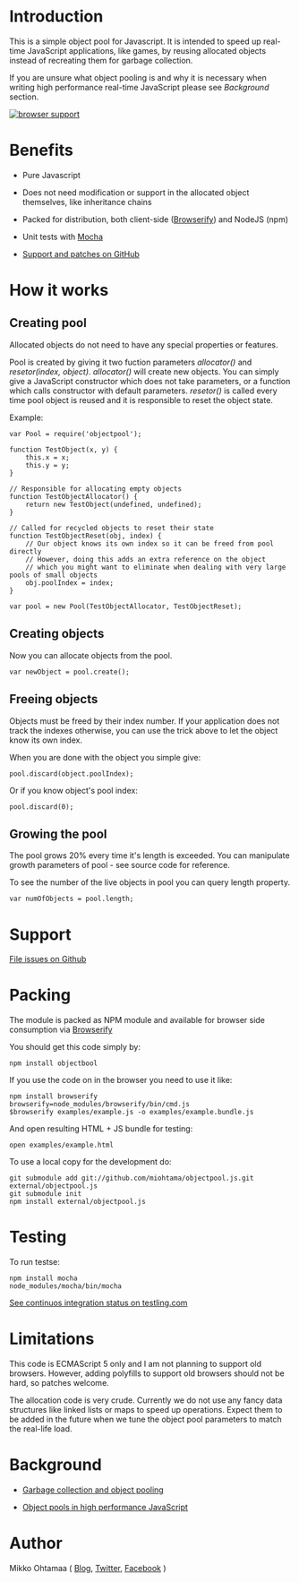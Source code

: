 # Introduction

This is a simple object pool for Javascript. It is intended to speed up real-time JavaScript applications, like games, by reusing allocated objects instead of recreating them for garbage collection.

If you are unsure what object pooling is and why it is necessary when writing high performance real-time JavaScript please see *Background* section.

[![browser support](http://ci.testling.com/miohtama/objectpool.js.png)](http://ci.testling.com/miohtama/objectpool.js)

# Benefits

* Pure Javascript

* Does not need modification or support in the allocated object themselves, like inheritance chains

* Packed for distribution, both client-side ([Browserify](http://browserify.org/)) and NodeJS (npm)

* Unit tests with [Mocha](http://visionmedia.github.com/mocha/)

* [Support and patches on GitHub](https://github.com/miohtama/objectpool.js)

# How it works

## Creating pool

Allocated objects do not need to have any special properties or features.

Pool is created by giving it two fuction parameters *allocator()* and *resetor(index, object)*.
*allocator()* will create new objects. You can simply give a JavaScript constructor which does not take parameters,
or a function which calls constructor with default parameters. *resetor()* is called every time pool object is reused
and it is responsible to reset the object state.

Example:

    var Pool = require('objectpool');

    function TestObject(x, y) {
        this.x = x;
        this.y = y;
    }

    // Responsible for allocating empty objects
    function TestObjectAllocator() {
        return new TestObject(undefined, undefined);
    }

    // Called for recycled objects to reset their state
    function TestObjectReset(obj, index) {
        // Our object knows its own index so it can be freed from pool directly
        // However, doing this adds an extra reference on the object
        // which you might want to eliminate when dealing with very large pools of small objects
        obj.poolIndex = index;
    }

    var pool = new Pool(TestObjectAllocator, TestObjectReset);

## Creating objects

Now you can allocate objects from the pool.

    var newObject = pool.create();

## Freeing objects

Objects must be freed by their index number. If your application does not track
the indexes otherwise, you can use the trick above to let the object know its own index.

When you are done with the object you simple give:

    pool.discard(object.poolIndex);

Or if you know object's pool index:

    pool.discard(0);

## Growing the pool

The pool grows 20% every time it's length is exceeded. You can manipulate
growth parameters of pool - see source code for reference.

To see the number of the live objects in pool you can query length property.

    var numOfObjects = pool.length;

# Support

[File issues on Github](https://github.com/miohtama/objectpool.js/)

# Packing

The module is packed as NPM module and available for browser side consumption via [Browserify](http://browserify.org/)

You should get this code simply by:

    npm install objectbool

If you use the code on in the browser you need to use it like:

    npm install browserify
    browserify=node_modules/browserify/bin/cmd.js
    $browserify examples/example.js -o examples/example.bundle.js

And open resulting HTML + JS bundle for testing:

    open examples/example.html

To use a local copy for the development do:

    git submodule add git://github.com/miohtama/objectpool.js.git external/objectpool.js
    git submodule init
    npm install external/objectpool.js

# Testing

To run testse:

    npm install mocha
    node_modules/mocha/bin/mocha

[See continuos integration status on testling.com](https://ci.testling.com/miohtama/objectpool.js)

# Limitations

This code is ECMAScript 5 only and I am not planning to support old browsers. However, adding polyfills
to support old browsers should not be hard, so patches welcome.

The allocation code is very crude. Currently we do not use any fancy data structures like linked lists or maps to speed up operations.
Expect them to be added in the future when we tune the object pool parameters to match the real-life load.

# Background

* [Garbage collection and object pooling](http://buildnewgames.com/garbage-collector-friendly-code/)

* [Object pools in high performance JavaScript](http://stackoverflow.com/questions/8410667/object-pools-in-high-performance-javascript)

# Author

Mikko Ohtamaa ( [Blog](http://opensourcehacker.com), [Twitter](http://twitter.com/moo9000), [Facebook](https://www.facebook.com/pages/Open-Source-Hacker/181710458567630) )